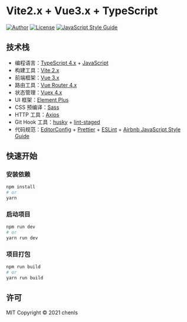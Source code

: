 # Vite2.x + Vue3.x + TypeScript

[![Author](https://img.shields.io/badge/author-chenls-orange.svg)](https://gitee.com/chenls)
[![License](https://img.shields.io/badge/license-MIT-8bb903.svg)](https://gitee.com/chenls/vite-vue3-project/blob/master/LICENSE)
[![JavaScript Style Guide](https://img.shields.io/badge/code_style-Airbnb-hotpink.svg)](https://github.com/airbnb/javascript#translation)

## 技术栈

- 编程语言：[TypeScript 4.x](https://www.typescriptlang.org/zh/) + [JavaScript](https://www.javascript.com/)
- 构建工具：[Vite 2.x](https://cn.vitejs.dev/)
- 前端框架：[Vue 3.x](https://v3.cn.vuejs.org/)
- 路由工具：[Vue Router 4.x](https://next.router.vuejs.org/zh/index.html)
- 状态管理：[Vuex 4.x](https://next.vuex.vuejs.org/)
- UI 框架：[Element Plus](https://element-plus.org/#/zh-CN)
- CSS 预编译：[Sass](https://sass.bootcss.com/documentation)
- HTTP 工具：[Axios](https://axios-http.com/)
- Git Hook 工具：[husky](https://typicode.github.io/husky/#/) + [lint-staged](https://github.com/okonet/lint-staged)
- 代码规范：[EditorConfig](https://editorconfig.org) + [Prettier](https://prettier.io/) + [ESLint](https://eslint.org/) + [Airbnb JavaScript Style Guide](https://github.com/airbnb/javascript#translation)

## 快速开始

### 安装依赖

```sh
npm install
# or
yarn
```

### 启动项目

```sh
npm run dev
# or
yarn run dev
```

### 项目打包

```sh
npm run build
# or
yarn run build
```

## 许可

MIT Copyright © 2021 chenls
